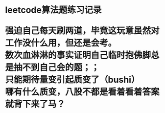 <h1>leetcode算法题练习记录<br>
  
强迫自己每天刷两道，毕竟这玩意虽然对工作没什么用，但还是会考。<br>
数次血淋淋的事实证明自己临时抱佛脚总是抽不到自己会的题；；<br>
只能期待量变引起质变了（bushi）<br>
**哪有什么质变，八股不都是看着看着答案就背下来了马？**
